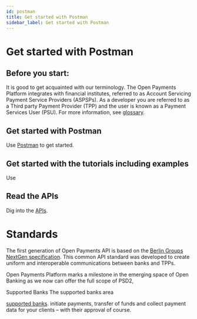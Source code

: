 ```yaml
---
id: postman
title: Get started with Postman
sidebar_label: Get started with Postman
---
```



Get started with Postman
===========

Before you start:
-----------------

It is good to get acquainted with our terminology. The Open Payments Platform
integrates with financial institutes, referred to as Account Servicing Payment
Service Providers (ASPSPs). As a developer you are referred to as a Third party
Payment Provider (TPP) and the user is known as a Payment Services User (PSU).
For more information, see [glossary](glossary.md).

Get started with Postman
-------------------------------------------------------------------------
Use [Postman](https://www.getpostman.com) to get started.

Get started with the tutorials including examples
---------------------------
Use 

Read the APIs
-------------
Dig into the [APIs](http://localhost:3000/en/openpayments-NextGenPSD2-1.3.3.html).

Standards
=========

The first generation of Open Payments API is based on the [Berlin Groups NextGen
specification](https://www.berlin-group.org/psd2-access-to-bank-accounts). This
common API standard was developed to create uniform and interoperable
communications between banks and TPPs.

Open Payments Platform marks a milestone in the emerging space of Open Banking
as we now can offer the full scope of PSD2, 

Supported Banks
The supported banks area 

[supported banks](banks.md). initiate payments, transfer of funds and collect
payment data for your clients – with their approval of course.